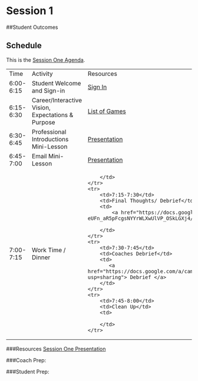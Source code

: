 # Session 1

##Student Outcomes


## Schedule

This is the [Session One Agenda](https://docs.google.com/a/campinteractive.org/document/d/1UvANRE33xv8IOEuGQjOMyQPEP06qbMeznSwHkiLdnbw/edit?usp=sharing). 

<table>
    <tr>
        <td>Time</td>
        <td>Activity</td>
        <td>Resources</td>
    </tr>
    <tr>
        <td>6:00-6:15</td>
        <td>Student Welcome and Sign-in</td>
        <td>
           <a href="bit.ly/ci-sign"> Sign In  </a>
        </td>
    </tr>
    <tr>
        <td>6:15-6:30</td>
        <td>Career/Interactive Vision, Expectations & Purpose</td>
        <td>
            <a href="https://docs.google.com/a/campinteractive.org/document/d/1yQZ2ZT-ju1Iudf-AJiEAwq2y110r5FUthSXDgI0cPrY/edit?usp=sharing"> List of Games </a>
        </td>
    </tr>
    <tr>
        <td>6:30-6:45</td>
        <td>Professional Introductions Mini-Lesson</td>
        <td>
            <a href="https://docs.google.com/presentation/d/1JIMqvu9_yd9bzQQkJOlrU_VO1j7fZg1HE-_fQNvc_dE/edit?usp=sharing"> Presentation </a>
        </td>
    </tr>
    <tr>
        <td>6:45-7:00</td>
        <td>Email Mini-Lesson</td>
        <td>
            <a href="https://docs.google.com/presentation/d/1JIMqvu9_yd9bzQQkJOlrU_VO1j7fZg1HE-_fQNvc_dE/edit?usp=sharing"> Presentation </a>
        </td>
    </tr>
    <tr>
        <td>7:00-7:15</td>
        <td>Work Time / Dinner</td>
        <td>
          
        </td>
    </tr>
    <tr>
        <td>7:15-7:30</td>
        <td>Final Thoughts/ Debrief</td>
        <td>
            <a href="https://docs.google.com/a/campinteractive.org/forms/d/1kVX-GLm1-eUFn_aR5pFcgsNYYrWLXwUlVP_OSkLGXj4/viewform"> Student Survey </a>
           
        </td>
    </tr>
    <tr>
        <td>7:30-7:45</td>
        <td>Coaches Debrief</td>
        <td>
           <a href="https://docs.google.com/a/campinteractive.org/document/d/1DPrYP7QbETxPnKjfBLP_ZeuEvbim8UnaXd1tA3tqdEs/edit?usp=sharing"> Debrief </a>
        </td>
    </tr>
    <tr>
        <td>7:45-8:00</td>
        <td>Clean Up</td>
        <td>
            
        </td>
    </tr>
</table>

###Resources
[Session One Presentation](https://docs.google.com/presentation/d/1JIMqvu9_yd9bzQQkJOlrU_VO1j7fZg1HE-_fQNvc_dE/edit?usp=sharing)

###Coach Prep:

###Student Prep:


